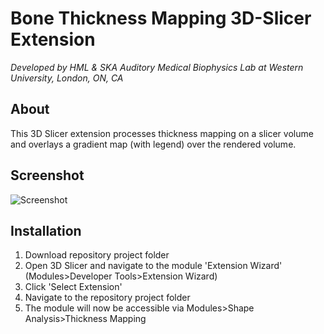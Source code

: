 # Bone Thickness Mapping 3D-Slicer Extension

*Developed by HML & SKA Auditory Medical Biophysics Lab at Western University, London, ON, CA*

## About
This 3D Slicer extension processes thickness mapping on a slicer volume and overlays a gradient map (with legend) over the rendered volume.

## Screenshot
![Screenshot](https://github.com/Auditory-Biophysics-Lab/SlicerBoneThicknessMappingExtension/blob/master/Screenshot.PNG?raw=true)

## Installation
1. Download repository project folder
2. Open 3D Slicer and navigate to the module 'Extension Wizard' (Modules>Developer Tools>Extension Wizard)
3. Click 'Select Extension'
4. Navigate to the repository project folder
5. The module will now be accessible via Modules>Shape Analysis>Thickness Mapping
